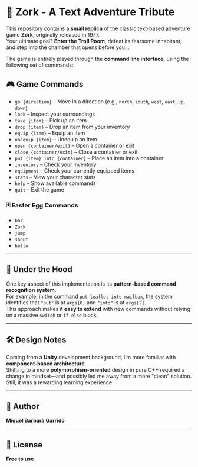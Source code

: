 # 🧭 Zork - A Text Adventure Tribute

This repository contains a **small replica** of the classic text-based adventure game **Zork**, originally released in 1977.  
Your ultimate goal? **Enter the Troll Room**, defeat its fearsome inhabitant, and step into the chamber that opens before you...

The game is entirely played through the **command line interface**, using the following set of commands:

## 🎮 Game Commands

- `go {direction}` – Move in a direction (e.g., `north`, `south`, `west`, `east`, `up`, `down`)
- `look` – Inspect your surroundings
- `take {item}` – Pick up an item
- `drop {item}` – Drop an item from your inventory
- `equip {item}` – Equip an item
- `unequip {item}` – Unequip an item
- `open {container/exit}` – Open a container or exit
- `close {container/exit}` – Close a container or exit
- `put {item} into {container}` – Place an item into a container
- `inventory` – Check your inventory
- `equipment` – Check your currently equipped items
- `stats` – View your character stats
- `help` – Show available commands
- `quit` – Exit the game

### 🃏 Easter Egg Commands
- `bar`
- `Zork`
- `jump`
- `shout`
- `hello`

---

## 🧠 Under the Hood

One key aspect of this implementation is its **pattern-based command recognition system**.  
For example, in the command `put leaflet into mailbox`, the system identifies that `"put"` is at `args[0]` and `"into"` is at `args[2]`.  
This approach makes it **easy to extend** with new commands without relying on a massive `switch` or `if-else` block.

---

## 🛠️ Design Notes

Coming from a **Unity** development background, I’m more familiar with **component-based architecture**.  
Shifting to a more **polymorphism-oriented** design in pure C++ required a change in mindset—and possibly led me away from a more "clean" solution. Still, it was a rewarding learning experience.

---

## 👤 Author

**Miquel Barbarà Garrido**

---

## 📜 License

**Free to use**
